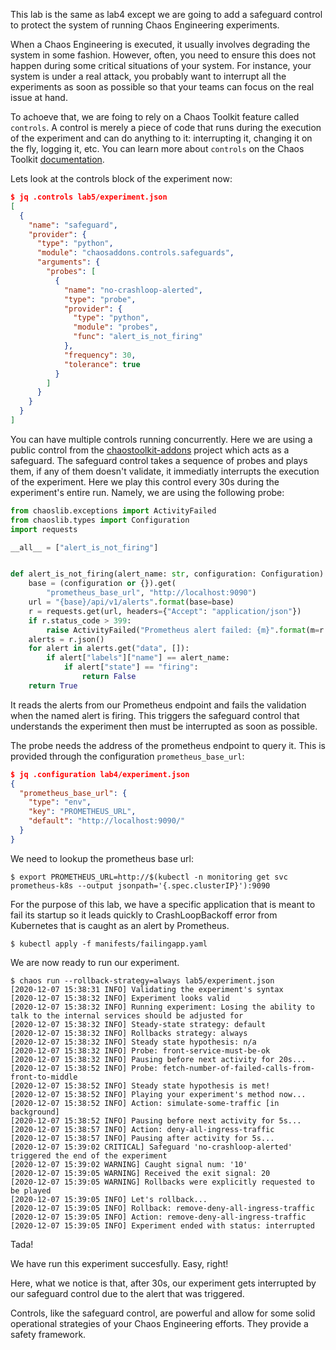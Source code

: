 This lab is the same as lab4 except we are going to add a safeguard control
to protect the system of running Chaos Engineering experiments.

When a Chaos Engineering is executed, it usually involves degrading the system
in some fashion. However, often, you need to ensure this does not happen
during some critical situations of your system. For instance, your system
is under a real attack, you probably want to interrupt all the experiments
as soon as possible so that your teams can focus on the real issue at hand.

To achoeve that, we are foing to rely on a Chaos Toolkit feature called
`controls`. A control is merely a piece of code that runs during the execution
of the experiment and can do anything to it: interrupting it, changing it on
the fly, logging it, etc. You can learn more about `controls` on the
Chaos Toolkit [documentation](https://docs.chaostoolkit.org/reference/extending/create-control-extension/).

Lets look at the controls block of the experiment now:

```json
$ jq .controls lab5/experiment.json 
[
  {
    "name": "safeguard",
    "provider": {
      "type": "python",
      "module": "chaosaddons.controls.safeguards",
      "arguments": {
        "probes": [
          {
            "name": "no-crashloop-alerted",
            "type": "probe",
            "provider": {
              "type": "python",
              "module": "probes",
              "func": "alert_is_not_firing"
            },
            "frequency": 30,
            "tolerance": true
          }
        ]
      }
    }
  }
]
```

You can have multiple controls running concurrently. Here we are using a
public control from the [chaostoolkit-addons](https://github.com/chaostoolkit/chaostoolkit-addons)
project which acts as a safeguard. The safeguard control takes a sequence
of probes and plays them, if any of them doesn't validate, it immediatly
interrupts the execution of the experiment. Here we play this control every
30s during the experiment's entire run. Namely, we are using the following
probe:

```python
from chaoslib.exceptions import ActivityFailed
from chaoslib.types import Configuration
import requests

__all__ = ["alert_is_not_firing"]


def alert_is_not_firing(alert_name: str, configuration: Configuration) -> bool:
    base = (configuration or {}).get(
        "prometheus_base_url", "http://localhost:9090")
    url = "{base}/api/v1/alerts".format(base=base)
    r = requests.get(url, headers={"Accept": "application/json"})
    if r.status_code > 399:
        raise ActivityFailed("Prometheus alert failed: {m}".format(m=r.text))
    alerts = r.json()
    for alert in alerts.get("data", []):
        if alert["labels"]["name"] == alert_name:
            if alert["state"] == "firing":
                return False
    return True
```

It reads the alerts from our Prometheus endpoint and fails the validation
when the named alert is firing. This triggers the safeguard control that
understands the experiment then must be interrupted as soon as possible.

The probe needs the address of the prometheus endpoint to query
it. This is provided through the configuration `prometheus_base_url`:

```json
$ jq .configuration lab4/experiment.json 
{
  "prometheus_base_url": {
    "type": "env",
    "key": "PROMETHEUS_URL",
    "default": "http://localhost:9090/"
  }
}
```

We need to lookup the prometheus base url:

```console
$ export PROMETHEUS_URL=http://$(kubectl -n monitoring get svc prometheus-k8s --output jsonpath='{.spec.clusterIP}'):9090
```

For the purpose of this lab, we have a specific application that is meant to
fail its startup so it leads quickly to CrashLoopBackoff error
from Kubernetes that is caught as an alert by Prometheus.

```console
$ kubectl apply -f manifests/failingapp.yaml
```

We are now ready to run our experiment.

```console
$ chaos run --rollback-strategy=always lab5/experiment.json 
[2020-12-07 15:38:31 INFO] Validating the experiment's syntax
[2020-12-07 15:38:32 INFO] Experiment looks valid
[2020-12-07 15:38:32 INFO] Running experiment: Losing the ability to talk to the internal services should be adjusted for
[2020-12-07 15:38:32 INFO] Steady-state strategy: default
[2020-12-07 15:38:32 INFO] Rollbacks strategy: always
[2020-12-07 15:38:32 INFO] Steady state hypothesis: n/a
[2020-12-07 15:38:32 INFO] Probe: front-service-must-be-ok
[2020-12-07 15:38:32 INFO] Pausing before next activity for 20s...
[2020-12-07 15:38:52 INFO] Probe: fetch-number-of-failed-calls-from-front-to-middle
[2020-12-07 15:38:52 INFO] Steady state hypothesis is met!
[2020-12-07 15:38:52 INFO] Playing your experiment's method now...
[2020-12-07 15:38:52 INFO] Action: simulate-some-traffic [in background]
[2020-12-07 15:38:52 INFO] Pausing before next activity for 5s...
[2020-12-07 15:38:57 INFO] Action: deny-all-ingress-traffic
[2020-12-07 15:38:57 INFO] Pausing after activity for 5s...
[2020-12-07 15:39:02 CRITICAL] Safeguard 'no-crashloop-alerted' triggered the end of the experiment
[2020-12-07 15:39:02 WARNING] Caught signal num: '10'
[2020-12-07 15:39:05 WARNING] Received the exit signal: 20
[2020-12-07 15:39:05 WARNING] Rollbacks were explicitly requested to be played
[2020-12-07 15:39:05 INFO] Let's rollback...
[2020-12-07 15:39:05 INFO] Rollback: remove-deny-all-ingress-traffic
[2020-12-07 15:39:05 INFO] Action: remove-deny-all-ingress-traffic
[2020-12-07 15:39:05 INFO] Experiment ended with status: interrupted
```

Tada!

We have run this experiment succesfully. Easy, right!

Here, what we notice is that, after 30s, our experiment gets interrupted
by our safeguard control due to the alert that was triggered.

Controls, like the safeguard control, are powerful and allow for some solid
operational strategies of your Chaos Engineering efforts. They provide a
safety framework.
